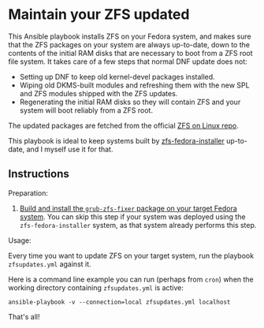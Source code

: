 # Maintain your ZFS updated

This Ansible playbook installs ZFS on your Fedora system, and makes sure that
the ZFS packages on your system are always up-to-date, down to the contents
of the initial RAM disks that are necessary to boot from a ZFS root file
system.  It takes care of a few steps that normal DNF update does not:

* Setting up DNF to keep old kernel-devel packages installed.
* Wiping old DKMS-built modules and refreshing them with the new
  SPL and ZFS modules shipped with the ZFS updates.
* Regenerating the initial RAM disks so they will contain ZFS and your
  system will boot reliably from a ZFS root.

The updated packages are fetched from the official
[ZFS on Linux repo](https://github.com/zfsonlinux/zfs/wiki/Fedora).

This playbook is ideal to keep systems built by
[zfs-fedora-installer](https://github.com/Rudd-O/zfs-fedora-installer)
up-to-date, and I myself use it for that.

## Instructions

Preparation:

1. [Build and install the `grub-zfs-fixer` package on your target Fedora system](https://github.com/Rudd-O/zfs-fedora-installer/tree/master/grub-zfs-fixer).  You can skip this step if your system was deployed using the `zfs-fedora-installer` system, as that system already performs this step.

Usage:

Every time you want to update ZFS on your target system, run the playbook `zfsupdates.yml` against it.

Here is a command line example you can run (perhaps from `cron`) when the working directory containing `zfsupdates.yml` is active:

```
ansible-playbook -v --connection=local zfsupdates.yml localhost
```

That's all!
